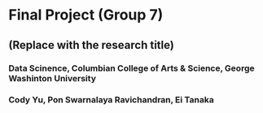# Final Project (Group 7)
## (Replace with the research title)
### Data Scinence, Columbian College of Arts & Science, George Washinton University
### Cody Yu, Pon Swarnalaya Ravichandran, Ei Tanaka

